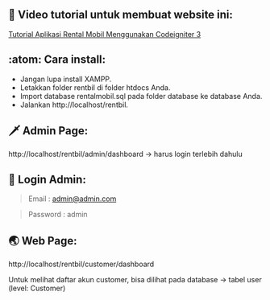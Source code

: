 ## 🎥 Video tutorial untuk membuat website ini:

[Tutorial Aplikasi Rental Mobil Menggunakan Codeigniter 3](https://www.youtube.com/playlist?list=PLce3Eyp7oY9_bqW9EDki6-HLZgMvY6CP3)

## :atom: Cara install:

- Jangan lupa install XAMPP.
- Letakkan folder rentbil di folder htdocs Anda.
- Import database rentalmobil.sql pada folder database ke database Anda.
- Jalankan http://localhost/rentbil.

## 🗡️ Admin Page:
http://localhost/rentbil/admin/dashboard -> harus login terlebih dahulu

## 🤺 Login Admin:
> Email       : admin@admin.com

> Password    : admin

## 🌏 Web Page:
http://localhost/rentbil/customer/dashboard

Untuk melihat daftar akun customer, bisa dilihat pada database -> tabel user (level: Customer)
